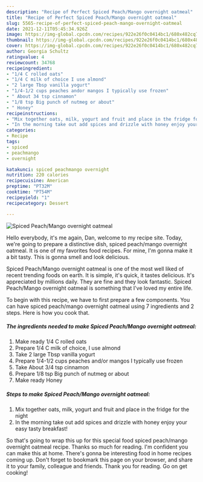 ```yaml
---
description: "Recipe of Perfect Spiced Peach/Mango overnight oatmeal"
title: "Recipe of Perfect Spiced Peach/Mango overnight oatmeal"
slug: 5565-recipe-of-perfect-spiced-peach-mango-overnight-oatmeal
date: 2021-12-11T05:45:34.926Z
image: https://img-global.cpcdn.com/recipes/922e26f0c0414bc1/680x482cq70/spiced-peachmango-overnight-oatmeal-recipe-main-photo.jpg
thumbnail: https://img-global.cpcdn.com/recipes/922e26f0c0414bc1/680x482cq70/spiced-peachmango-overnight-oatmeal-recipe-main-photo.jpg
cover: https://img-global.cpcdn.com/recipes/922e26f0c0414bc1/680x482cq70/spiced-peachmango-overnight-oatmeal-recipe-main-photo.jpg
author: Georgia Schultz
ratingvalue: 4
reviewcount: 34768
recipeingredient:
- "1/4 C rolled oats"
- "1/4 C milk of choice I use almond"
- "2 large Tbsp vanilla yogurt"
- "1/4-1/2 cups peaches andor mangos I typically use frozen"
- " About 34 tsp cinnamon"
- "1/8 tsp Big punch of nutmeg or about"
- " Honey"
recipeinstructions:
- "Mix together oats, milk, yogurt and fruit and place in the fridge for the night"
- "In the morning take out add spices and drizzle with honey enjoy your easy tasty breakfast!"
categories:
- Recipe
tags:
- spiced
- peachmango
- overnight

katakunci: spiced peachmango overnight 
nutrition: 220 calories
recipecuisine: American
preptime: "PT32M"
cooktime: "PT54M"
recipeyield: "1"
recipecategory: Dessert

---
```



![Spiced Peach/Mango overnight oatmeal](https://img-global.cpcdn.com/recipes/922e26f0c0414bc1/680x482cq70/spiced-peachmango-overnight-oatmeal-recipe-main-photo.jpg)

Hello everybody, it's me again, Dan, welcome to my recipe site. Today, we're going to prepare a distinctive dish, spiced peach/mango overnight oatmeal. It is one of my favorites food recipes. For mine, I'm gonna make it a bit tasty. This is gonna smell and look delicious.

Spiced Peach/Mango overnight oatmeal is one of the most well liked of recent trending foods on earth. It is simple, it's quick, it tastes delicious. It's appreciated by millions daily. They are fine and they look fantastic. Spiced Peach/Mango overnight oatmeal is something that I've loved my entire life.




To begin with this recipe, we have to first prepare a few components. You can have spiced peach/mango overnight oatmeal using 7 ingredients and 2 steps. Here is how you cook that.

<!--inarticleads1-->

##### The ingredients needed to make Spiced Peach/Mango overnight oatmeal:

1. Make ready 1/4 C rolled oats
1. Prepare 1/4 C milk of choice, I use almond
1. Take 2 large Tbsp vanilla yogurt
1. Prepare 1/4-1/2 cups peaches and/or mangos I typically use frozen
1. Take  About 3/4 tsp cinnamon
1. Prepare 1/8 tsp Big punch of nutmeg or about
1. Make ready  Honey




<!--inarticleads2-->

##### Steps to make Spiced Peach/Mango overnight oatmeal:

1. Mix together oats, milk, yogurt and fruit and place in the fridge for the night
1. In the morning take out add spices and drizzle with honey enjoy your easy tasty breakfast!




So that's going to wrap this up for this special food spiced peach/mango overnight oatmeal recipe. Thanks so much for reading. I'm confident you can make this at home. There's gonna be interesting food in home recipes coming up. Don't forget to bookmark this page on your browser, and share it to your family, colleague and friends. Thank you for reading. Go on get cooking!

